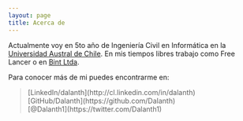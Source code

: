 ```yaml
---
layout: page
title: Acerca de
---
```


Actualmente voy en 5to año de Ingeniería Civil en Informática en la [Universidad Austral de Chile](http://www.uach.cl). En mis tiempos libres trabajo como Free Lancer o en [Bint Ltda](http://www.bint.cl).

Para conocer más de mi puedes encontrarme en:
<blockquote>
<p>[LinkedIn/dalanth](http://cl.linkedin.com/in/dalanth)<br>
[GitHub/Dalanth](https://github.com/Dalanth)</br>
[@Dalanth1](https://twitter.com/Dalanth1)</p>
</blockquote>